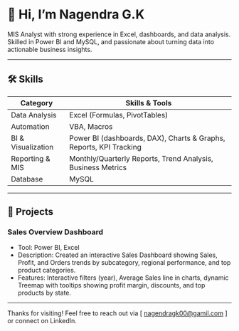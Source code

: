 # 👋 Hi, I’m Nagendra G.K  


MIS Analyst with strong experience in Excel, dashboards, and data analysis. Skilled in Power BI and MySQL, and passionate about turning data into actionable business insights.

---

## 🛠 Skills  

| Category | Skills & Tools |
|---|---|
| Data Analysis | Excel (Formulas, PivotTables) | Data Cleaning | Data Accuracy |
| Automation | VBA, Macros |
| BI & Visualization | Power BI (dashboards, DAX), Charts & Graphs, Reports, KPI Tracking |
| Reporting & MIS | Monthly/Quarterly Reports, Trend Analysis, Business Metrics |
| Database | MySQL |

---

## 📂 Projects  

### Sales Overview Dashboard  
- Tool: Power BI, Excel
- Description: Created an interactive Sales Dashboard showing Sales, Profit, and Orders trends by subcategory, regional performance, and top product categories. 
- Features: Interactive filters (year), Average Sales line in charts, dynamic Treemap with tooltips showing profit margin, discounts, and top products by state.  

---

Thanks for visiting! Feel free to reach out via [ nagendragk00@gamil.com ] or connect on LinkedIn.
